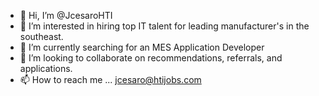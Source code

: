 - 👋 Hi, I’m @JcesaroHTI
- 👀 I’m interested in hiring top IT talent for leading manufacturer's in the southeast. 
- 🌱 I’m currently searching for an MES Application Developer
- 💞️ I’m looking to collaborate on recommendations, referrals, and applications. 
- 📫 How to reach me ... jcesaro@htijobs.com

<!---
JcesaroHTI/JcesaroHTI is a ✨ special ✨ repository because its `README.md` (this file) appears on your GitHub profile.
You can click the Preview link to take a look at your changes.
--->
